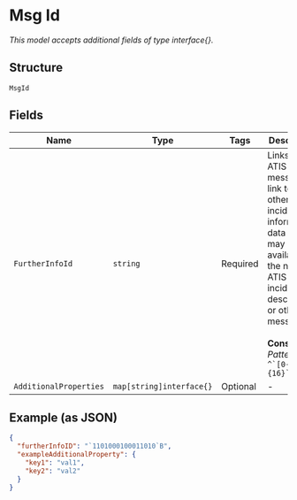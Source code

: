 
# Msg Id

*This model accepts additional fields of type interface{}.*

## Structure

`MsgId`

## Fields

| Name | Type | Tags | Description |
|  --- | --- | --- | --- |
| `FurtherInfoId` | `string` | Required | Links to ATIS message. A link to any other incident information data that may be available in the normal ATIS incident description or other messages.<br><br>**Constraints**: *Pattern*: ``^`[0-1]{16}`B$`` |
| `AdditionalProperties` | `map[string]interface{}` | Optional | - |

## Example (as JSON)

```json
{
  "furtherInfoID": "`1101000100011010`B",
  "exampleAdditionalProperty": {
    "key1": "val1",
    "key2": "val2"
  }
}
```


